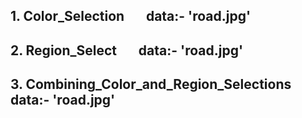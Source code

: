 ## 1. Color_Selection    &nbsp; &nbsp; &nbsp;  data:- 'road.jpg'
## 2. Region_Select      &nbsp; &nbsp; &nbsp;  data:- 'road.jpg'
## 3. Combining_Color_and_Region_Selections &nbsp; &nbsp; &nbsp;  data:- 'road.jpg'
